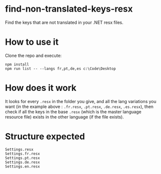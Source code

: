 # find-non-translated-keys-resx
Find the keys that are not translated in your .NET resx files.

# How to use it
Clone the repo and execute:

```
npm install
npm run list -- --langs fr,pt,de,es c:\Code\Desktop
```

# How does it work
It looks for every `.resx` in the folder you give, and all the lang variations
you want (in the example above : `.fr.resx`, `.pt.resx`, `.de.resx`, `.es.resx`),
then check if all the keys in the base `.resx` (which is the master language
resource file) exists in the other language (if the file exists).

# Structure expected
```
Settings.resx
Settings.fr.resx
Settings.pt.resx
Settings.de.resx
Settings.en.resx
```

